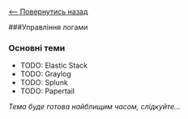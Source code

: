 [<-- Повернутись назад](learn-how-to-monitor-software-and-infrastructure.md)

###Управління логами

### Основні теми
  - TODO: Elastic Stack
  - TODO: Graylog
  - TODO: Splunk
  - TODO: Papertail
  
*Тема буде готова найблищим часом, слідкуйте...*